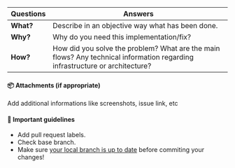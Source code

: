 | Questions     | Answers
| ------------- | -------------------------------------------------------
| **What?**         | Describe in an objective way what has been done.
| **Why?**          | Why do you need this implementation/fix?
| **How?**          | How did you solve the problem? What are the main flows? Any technical information regarding infrastructure or architecture?

<!-- Click the form's "Preview button" to make sure the table is functional in GitHub. Thank you! -->

#### :package: Attachments (if appropriate)
Add additional informations like screenshots, issue link, etc

#### :speech_balloon: Important guidelines

* Add pull request labels. 
* Check base branch.
* Make sure [your local branch is up to date](https://help.github.com/articles/syncing-a-fork/) before commiting your changes!
